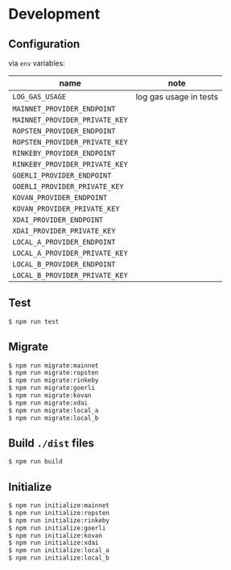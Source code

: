# Development

## Configuration

via `env` variables:

| name | note |
| --- | --- |
| `LOG_GAS_USAGE` | log gas usage in tests |
| `MAINNET_PROVIDER_ENDPOINT` | |
| `MAINNET_PROVIDER_PRIVATE_KEY` | |
| `ROPSTEN_PROVIDER_ENDPOINT` | |
| `ROPSTEN_PROVIDER_PRIVATE_KEY` | |
| `RINKEBY_PROVIDER_ENDPOINT` | |
| `RINKEBY_PROVIDER_PRIVATE_KEY` | |
| `GOERLI_PROVIDER_ENDPOINT` | |
| `GOERLI_PROVIDER_PRIVATE_KEY` | |
| `KOVAN_PROVIDER_ENDPOINT` | |
| `KOVAN_PROVIDER_PRIVATE_KEY` | |
| `XDAI_PROVIDER_ENDPOINT` | |
| `XDAI_PROVIDER_PRIVATE_KEY` | |
| `LOCAL_A_PROVIDER_ENDPOINT` | |
| `LOCAL_A_PROVIDER_PRIVATE_KEY` | |
| `LOCAL_B_PROVIDER_ENDPOINT` | |
| `LOCAL_B_PROVIDER_PRIVATE_KEY` | |

## Test

```bash
$ npm run test
```

## Migrate

```bash
$ npm run migrate:mainnet
$ npm run migrate:ropsten
$ npm run migrate:rinkeby
$ npm run migrate:goerli
$ npm run migrate:kovan
$ npm run migrate:xdai
$ npm run migrate:local_a
$ npm run migrate:local_b
```

## Build `./dist` files

```bash
$ npm run build
```

## Initialize

```bash
$ npm run initialize:mainnet
$ npm run initialize:ropsten
$ npm run initialize:rinkeby
$ npm run initialize:goerli
$ npm run initialize:kovan
$ npm run initialize:xdai
$ npm run initialize:local_a
$ npm run initialize:local_b
```
